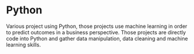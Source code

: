 # Python 

Various project using Python, those projects use machine learning in order to predict outcomes in a business perspective. Those projects are directly code into Python and gather data manipulation, data cleaning and machine learning skills. 
